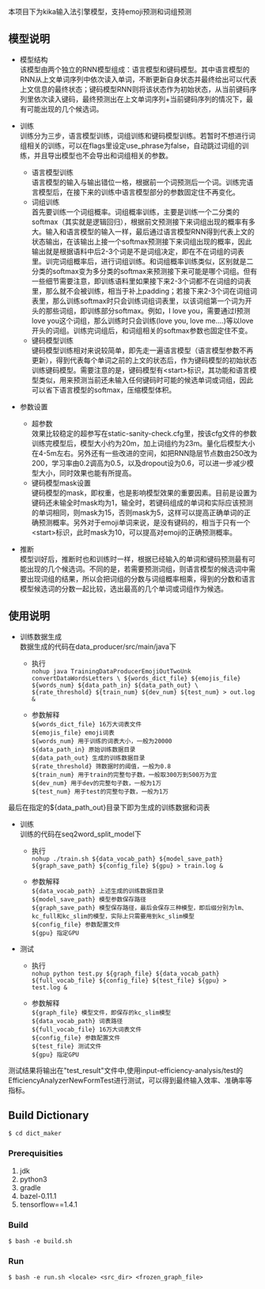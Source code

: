 
本项目下为kika输入法引擎模型，支持emoji预测和词组预测   

## 模型说明  
- 模型结构  
该模型由两个独立的RNN模型组成：语言模型和键码模型。其中语言模型的RNN从上文单词序列中依次读入单词，不断更新自身状态并最终给出可以代表上文信息的最终状态；键码模型RNN则将该状态作为初始状态，从当前键码序列里依次读入键码，最终预测出在上文单词序列+当前键码序列的情况下，最有可能出现的几个候选词。   

- 训练  
训练分为三步，语言模型训练，词组训练和键码模型训练。若暂时不想进行词组相关的训练，可以在flags里设定use_phrase为false，自动跳过词组的训练，并且导出模型也不会导出和词组相关的参数。  
    - 语言模型训练  
      语言模型的输入与输出错位一格，根据前一个词预测后一个词。训练完语言模型后，在接下来的训练中语言模型部分的参数固定住不再变化。
    - 词组训练  
      首先要训练一个词组概率。词组概率训练，主要是训练一个二分类的softmax（其实就是逻辑回归），根据前文预测接下来词组出现的概率有多大。输入和语言模型的输入一样，最后通过语言模型RNN得到代表上文的状态输出，在该输出上接一个softmax预测接下来词组出现的概率，因此输出就是根据语料中后2-3个词是不是词组决定，即在不在词组的词表里。训完词组概率后，进行词组训练。和词组概率训练类似，区别就是二分类的softmax变为多分类的softmax来预测接下来可能是哪个词组。但有一些细节需要注意，即训练语料里如果接下来2-3个词都不在词组的词表里，那么就不会被训练，相当于补上padding；若接下来2-3个词在词组词表里，那么训练softmax时只会训练词组词表里，以该词组第一个词为开头的那些词组，即训练部分softmax。例如，I love you，需要通过I预测love you这个词组，那么训练时只会训练(love you, love me....)等以love开头的词组。训练完词组后，和词组相关的softmax参数也固定住不变。  
    - 键码模型训练  
      键码模型训练相对来说较简单，即先走一遍语言模型（语言模型参数不再更新），得到代表每个单词之前的上文的状态后，作为键码模型的初始状态训练键码模型。需要注意的是，键码模型有\<start\>标识，其功能和语言模型类似，用来预测当前还未输入任何键码时可能的候选单词或词组，因此可以省下语言模型的softmax，压缩模型体积。

- 参数设置
    - 超参数  
    效果比较稳定的超参写在static-sanity-check.cfg里，按该cfg文件的参数训练完模型后，模型大小约为20m，加上词组约为23m。量化后模型大小在4-5m左右。另外还有一些改进的空间，如把RNN隐层节点数由250改为200，学习率由0.2调高为0.5，以及dropout设为0.6，可以进一步减少模型大小，同时效果也能有所提高。
    - 键码模型mask设置  
    键码模型的mask，即权重，也是影响模型效果的重要因素。目前是设置为键码还未输全时mask均为1，输全时，若键码组成的单词和实际应该预测的单词相同，则mask为15，否则mask为5，这样可以提高正确单词的正确预测概率。另外对于emoji单词来说，是没有键码的，相当于只有一个\<start\>标识，此时mask为10，可以提高对emoji的正确预测概率。
- 推断  
    模型训好后，推断时也和训练时一样，根据已经输入的单词和键码预测最有可能出现的几个候选词。不同的是，若需要预测词组，则语言模型的候选词中需要出现词组的结果，所以会把词组的分数与词组概率相乘，得到的分数和语言模型候选词的分数一起比较，选出最高的几个单词或词组作为候选。

## 使用说明    

- 训练数据生成  
数据生成的代码在data_producer/src/main/java下
    - 执行  
      `nohup java TrainingDataProducerEmojiOutTwoUnk convertDataWordsLetters \
      ${words_dict_file} ${emojis_file} ${words_num} ${data_path_in} ${data_path_out} \
      ${rate_threshold} ${train_num} ${dev_num} ${test_num} > out.log &`  

    - 参数解释  
`${words_dict_file} 16万大词表文件 `  
`${emojis_file} emoji词表 `  
`${words_num} 用于训练的词表大小，一般为20000 `  
`${data_path_in} 原始训练数据目录 `  
`${data_path_out} 生成的训练数据目录 `  
`${rate_threshold} 筛数据时的阈值，一般为0.8 `  
`${train_num} 用于train的完整句子数，一般取300万到500万为宜 `  
`${dev_num} 用于dev的完整句子数，一般为1万 `  
`${test_num} 用于test的完整句子数，一般为1万 `  

最后在指定的${data_path_out}目录下即为生成的训练数据和词表  

- 训练  
训练的代码在seq2word_split_model下
    - 执行  
      `nohup ./train.sh ${data_vocab_path} ${model_save_path} ${graph_save_path} ${config_file} ${gpu} > train.log &`  
    
    - 参数解释  
`${data_vocab_path} 上述生成的训练数据目录 `  
`${model_save_path} 模型参数保存路径 `  
`${graph_save_path} 模型保存路径，最后会保存三种模型，即后缀分别为lm、kc_full和kc_slim的模型，实际上只需要用到kc_slim模型 `  
`${config_file} 参数配置文件 `  
`${gpu} 指定GPU` 

- 测试  
    - 执行      
    `nohup python test.py ${graph_file} ${data_vocab_path} ${full_vocab_file} ${config_file} ${test_file} ${gpu} > test.log &`  
    
    - 参数解释  
`${graph_file} 模型文件，即保存的kc_slim模型 `    
`${data_vocab_path} 词表路径 `  
`${full_vocab_file} 16万大词表文件 `  
`${config_file} 参数配置文件 `  
`${test_file} 测试文件 `  
`${gpu} 指定GPU` 

测试结果将输出在"test_result"文件中,使用input-efficiency-analysis/test的EfficiencyAnalyzerNewFormTest进行测试，可以得到最终输入效率、准确率等指标。



## Build Dictionary

```
$ cd dict_maker
```

### Prerequisities

1. jdk
2. python3
3. gradle
4. bazel-0.11.1
5. tensorflow==1.4.1

### Build
``` shell
$ bash -e build.sh
```

### Run

``` shell
$ bash -e run.sh <locale> <src_dir> <frozen_graph_file>
```